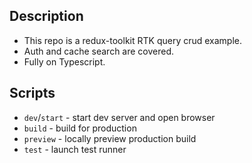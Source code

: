 ## Description

- This repo is a redux-toolkit RTK query crud example.
- Auth and cache search are covered. 
- Fully on Typescript.

## Scripts

- `dev`/`start` - start dev server and open browser
- `build` - build for production
- `preview` - locally preview production build
- `test` - launch test runner
